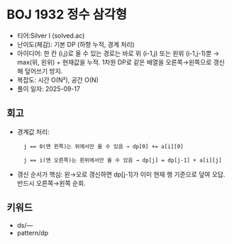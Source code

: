 # BOJ 1932 정수 삼각형

- 티어:Silver I (solved.ac)
- 난이도(체감): 기본 DP (하향 누적, 경계 처리)
- 아이디어: 한 칸 (i,j)로 올 수 있는 경로는 바로 위 (i-1,j) 또는 왼위 (i-1,j-1)뿐 → max(위, 왼위) + 현재값을 누적. 1차원 DP로 같은 배열을 오른쪽→왼쪽으로 갱신해 덮어쓰기 방지.
- 복잡도: 시간 O(N²), 공간 O(N)
- 풀이 일자: 2025-09-17

## 회고

- 경계값 처리:

        j == 0(맨 왼쪽)는 위에서만 올 수 있음 → dp[0] += a[i][0]

        j == i(맨 오른쪽)는 왼위에서만 올 수 있음 → dp[j] = dp[j-1] + a[i][j]

- 갱신 순서가 핵심: 왼→오로 갱신하면 dp[j-1]가 이미 현재 행 기준으로 덮여 오답. 반드시 오른쪽→왼쪽 순회.

## 키워드

- ds/—
- pattern/dp
